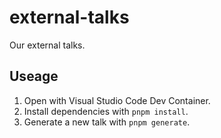 # external-talks

Our external talks.

## Useage

1. Open with Visual Studio Code Dev Container.
1. Install dependencies with `pnpm install`.
1. Generate a new talk with `pnpm generate`.

